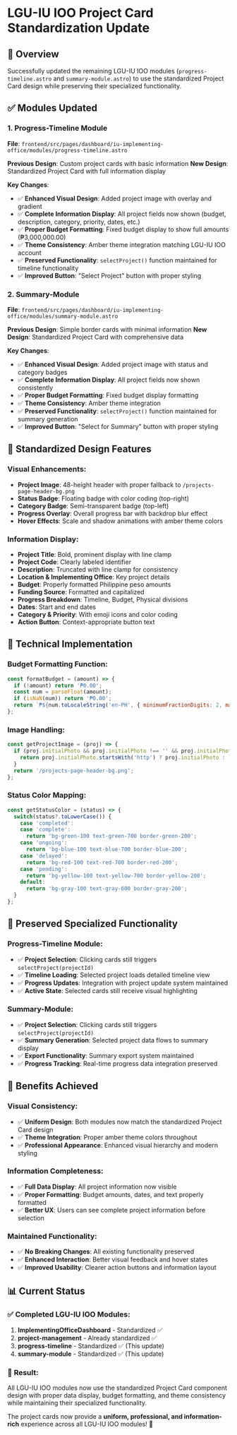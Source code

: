 # LGU-IU IOO Project Card Standardization Update

## 🎯 Overview
Successfully updated the remaining LGU-IU IOO modules (`progress-timeline.astro` and `summary-module.astro`) to use the standardized Project Card design while preserving their specialized functionality.

## ✅ Modules Updated

### 1. **Progress-Timeline Module** 
**File**: `frontend/src/pages/dashboard/iu-implementing-office/modules/progress-timeline.astro`

**Previous Design**: Custom project cards with basic information
**New Design**: Standardized Project Card with full information display

**Key Changes**:
- ✅ **Enhanced Visual Design**: Added project image with overlay and gradient
- ✅ **Complete Information Display**: All project fields now shown (budget, description, category, priority, dates, etc.)
- ✅ **Proper Budget Formatting**: Fixed budget display to show full amounts (₱3,000,000.00)
- ✅ **Theme Consistency**: Amber theme integration matching LGU-IU IOO account
- ✅ **Preserved Functionality**: `selectProject()` function maintained for timeline functionality
- ✅ **Improved Button**: "Select Project" button with proper styling

### 2. **Summary-Module**
**File**: `frontend/src/pages/dashboard/iu-implementing-office/modules/summary-module.astro`

**Previous Design**: Simple border cards with minimal information
**New Design**: Standardized Project Card with comprehensive data

**Key Changes**:
- ✅ **Enhanced Visual Design**: Added project image with status and category badges
- ✅ **Complete Information Display**: All project fields now shown consistently
- ✅ **Proper Budget Formatting**: Fixed budget display formatting
- ✅ **Theme Consistency**: Amber theme integration
- ✅ **Preserved Functionality**: `selectProject()` function maintained for summary generation
- ✅ **Improved Button**: "Select for Summary" button with proper styling

## 🎨 Standardized Design Features

### **Visual Enhancements**:
- **Project Image**: 48-height header with proper fallback to `/projects-page-header-bg.png`
- **Status Badge**: Floating badge with color coding (top-right)
- **Category Badge**: Semi-transparent badge (top-left)
- **Progress Overlay**: Overall progress bar with backdrop blur effect
- **Hover Effects**: Scale and shadow animations with amber theme colors

### **Information Display**:
- **Project Title**: Bold, prominent display with line clamp
- **Project Code**: Clearly labeled identifier
- **Description**: Truncated with line clamp for consistency
- **Location & Implementing Office**: Key project details
- **Budget**: Properly formatted Philippine peso amounts
- **Funding Source**: Formatted and capitalized
- **Progress Breakdown**: Timeline, Budget, Physical divisions
- **Dates**: Start and end dates
- **Category & Priority**: With emoji icons and color coding
- **Action Button**: Context-appropriate button text

## 🔧 Technical Implementation

### **Budget Formatting Function**:
```javascript
const formatBudget = (amount) => {
  if (!amount) return '₱0.00';
  const num = parseFloat(amount);
  if (isNaN(num)) return '₱0.00';
  return `₱${num.toLocaleString('en-PH', { minimumFractionDigits: 2, maximumFractionDigits: 2 })}`;
};
```

### **Image Handling**:
```javascript
const getProjectImage = (proj) => {
  if (proj.initialPhoto && proj.initialPhoto !== '' && proj.initialPhoto !== 'None') {
    return proj.initialPhoto.startsWith('http') ? proj.initialPhoto : `http://localhost:3000${proj.initialPhoto}`;
  }
  return '/projects-page-header-bg.png';
};
```

### **Status Color Mapping**:
```javascript
const getStatusColor = (status) => {
  switch(status?.toLowerCase()) {
    case 'completed':
    case 'complete':
      return 'bg-green-100 text-green-700 border-green-200';
    case 'ongoing':
      return 'bg-blue-100 text-blue-700 border-blue-200';
    case 'delayed':
      return 'bg-red-100 text-red-700 border-red-200';
    case 'pending':
      return 'bg-yellow-100 text-yellow-700 border-yellow-200';
    default:
      return 'bg-gray-100 text-gray-600 border-gray-200';
  }
};
```

## 🚀 Preserved Specialized Functionality

### **Progress-Timeline Module**:
- ✅ **Project Selection**: Clicking cards still triggers `selectProject(projectId)`
- ✅ **Timeline Loading**: Selected project loads detailed timeline view
- ✅ **Progress Updates**: Integration with project update system maintained
- ✅ **Active State**: Selected cards still receive visual highlighting

### **Summary-Module**:
- ✅ **Project Selection**: Clicking cards still triggers `selectProject(projectId)`
- ✅ **Summary Generation**: Selected project data flows to summary display
- ✅ **Export Functionality**: Summary export system maintained
- ✅ **Progress Tracking**: Real-time progress data integration preserved

## 🎯 Benefits Achieved

### **Visual Consistency**:
- ✅ **Uniform Design**: Both modules now match the standardized Project Card design
- ✅ **Theme Integration**: Proper amber theme colors throughout
- ✅ **Professional Appearance**: Enhanced visual hierarchy and modern styling

### **Information Completeness**:
- ✅ **Full Data Display**: All project information now visible
- ✅ **Proper Formatting**: Budget amounts, dates, and text properly formatted
- ✅ **Better UX**: Users can see complete project information before selection

### **Maintained Functionality**:
- ✅ **No Breaking Changes**: All existing functionality preserved
- ✅ **Enhanced Interaction**: Better visual feedback and hover states
- ✅ **Improved Usability**: Clearer action buttons and information layout

## 📊 Current Status

### ✅ **Completed LGU-IU IOO Modules**:
1. **ImplementingOfficeDashboard** - Standardized ✅
2. **project-management** - Already standardized ✅
3. **progress-timeline** - Standardized ✅ (This update)
4. **summary-module** - Standardized ✅ (This update)

### 🎯 **Result**: 
All LGU-IU IOO modules now use the standardized Project Card component design with proper data display, budget formatting, and theme consistency while maintaining their specialized functionality.

The project cards now provide a **uniform, professional, and information-rich** experience across all LGU-IU IOO modules! 🎉 